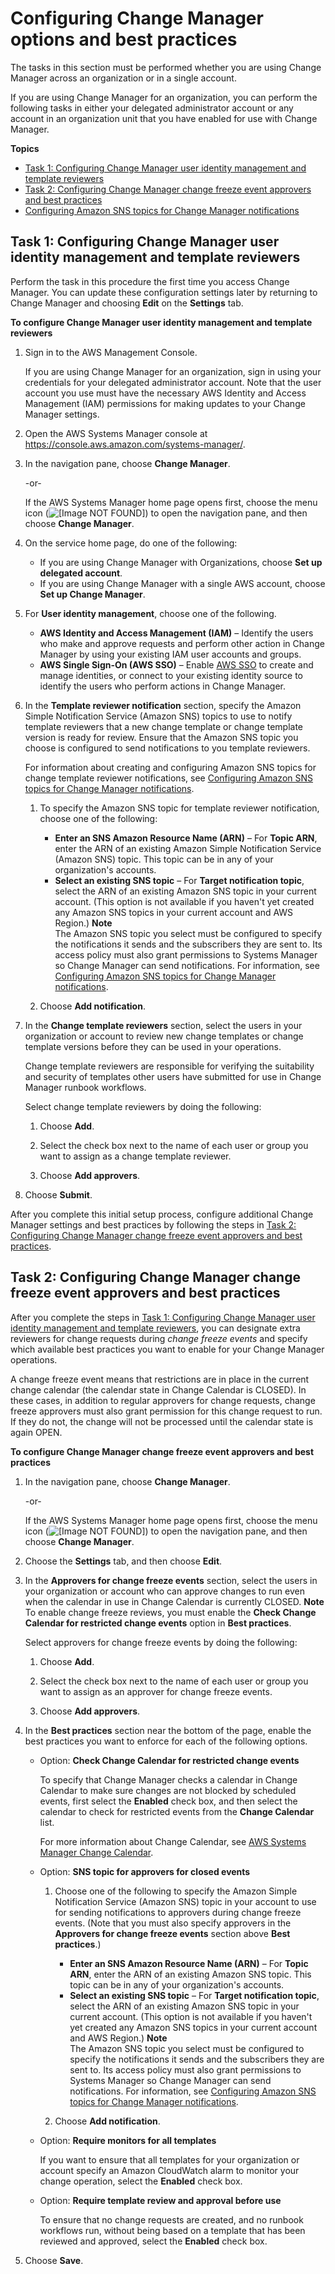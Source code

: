 # Configuring Change Manager options and best practices<a name="change-manager-account-setup"></a>

The tasks in this section must be performed whether you are using Change Manager across an organization or in a single account\.

If you are using Change Manager for an organization, you can perform the following tasks in either your delegated administrator account or any account in an organization unit that you have enabled for use with Change Manager\.

**Topics**
+ [Task 1: Configuring Change Manager user identity management and template reviewers](#cm-configure-account-task-1)
+ [Task 2: Configuring Change Manager change freeze event approvers and best practices](#cm-configure-account-task-2)
+ [Configuring Amazon SNS topics for Change Manager notifications](change-manager-sns-setup.md)

## Task 1: Configuring Change Manager user identity management and template reviewers<a name="cm-configure-account-task-1"></a>

Perform the task in this procedure the first time you access Change Manager\. You can update these configuration settings later by returning to Change Manager and choosing **Edit** on the **Settings** tab\.

**To configure Change Manager user identity management and template reviewers**

1. Sign in to the AWS Management Console\.

   If you are using Change Manager for an organization, sign in using your credentials for your delegated administrator account\. Note that the user account you use must have the necessary AWS Identity and Access Management \(IAM\) permissions for making updates to your Change Manager settings\.

1. Open the AWS Systems Manager console at [https://console\.aws\.amazon\.com/systems\-manager/](https://console.aws.amazon.com/systems-manager/)\.

1. In the navigation pane, choose **Change Manager**\.

   \-or\-

   If the AWS Systems Manager home page opens first, choose the menu icon \(![\[Image NOT FOUND\]](http://docs.aws.amazon.com/systems-manager/latest/userguide/images/menu-icon-small.png)\) to open the navigation pane, and then choose **Change Manager**\.

1. On the service home page, do one of the following:
   + If you are using Change Manager with Organizations, choose **Set up delegated account**\.
   + If you are using Change Manager with a single AWS account, choose **Set up Change Manager**\.

1. For **User identity management**, choose one of the following\.
   + **AWS Identity and Access Management \(IAM\)** – Identify the users who make and approve requests and perform other action in Change Manager by using your existing IAM user accounts and groups\.
   + **AWS Single Sign\-On \(AWS SSO\)** – Enable [AWS SSO](https://docs.aws.amazon.com/singlesignon/latest/userguide/) to create and manage identities, or connect to your existing identity source to identify the users who perform actions in Change Manager\.

1. In the **Template reviewer notification** section, specify the Amazon Simple Notification Service \(Amazon SNS\) topics to use to notify template reviewers that a new change template or change template version is ready for review\. Ensure that the Amazon SNS topic you choose is configured to send notifications to you template reviewers\. 

   For information about creating and configuring Amazon SNS topics for change template reviewer notifications, see [Configuring Amazon SNS topics for Change Manager notifications](change-manager-sns-setup.md)\.

   1. To specify the Amazon SNS topic for template reviewer notification, choose one of the following:
      + **Enter an SNS Amazon Resource Name \(ARN\)** – For **Topic ARN**, enter the ARN of an existing Amazon Simple Notification Service \(Amazon SNS\) topic\. This topic can be in any of your organization's accounts\.
      + **Select an existing SNS topic** – For **Target notification topic**, select the ARN of an existing Amazon SNS topic in your current account\. \(This option is not available if you haven't yet created any Amazon SNS topics in your current account and AWS Region\.\)
**Note**  
The Amazon SNS topic you select must be configured to specify the notifications it sends and the subscribers they are sent to\. Its access policy must also grant permissions to Systems Manager so Change Manager can send notifications\. For information, see [Configuring Amazon SNS topics for Change Manager notifications](change-manager-sns-setup.md)\. 

   1. Choose **Add notification**\.

1. In the **Change template reviewers** section, select the users in your organization or account to review new change templates or change template versions before they can be used in your operations\. 

   Change template reviewers are responsible for verifying the suitability and security of templates other users have submitted for use in Change Manager runbook workflows\.

   Select change template reviewers by doing the following:

   1. Choose **Add**\.

   1. Select the check box next to the name of each user or group you want to assign as a change template reviewer\.

   1. Choose **Add approvers**\.

1. Choose **Submit**\.

 After you complete this initial setup process, configure additional Change Manager settings and best practices by following the steps in [Task 2: Configuring Change Manager change freeze event approvers and best practices](#cm-configure-account-task-2)\.

## Task 2: Configuring Change Manager change freeze event approvers and best practices<a name="cm-configure-account-task-2"></a>

After you complete the steps in [Task 1: Configuring Change Manager user identity management and template reviewers](#cm-configure-account-task-1), you can designate extra reviewers for change requests during *change freeze events* and specify which available best practices you want to enable for your Change Manager operations\.

A change freeze event means that restrictions are in place in the current change calendar \(the calendar state in Change Calendar is CLOSED\)\. In these cases, in addition to regular approvers for change requests, change freeze approvers must also grant permission for this change request to run\. If they do not, the change will not be processed until the calendar state is again OPEN\.

**To configure Change Manager change freeze event approvers and best practices**

1. In the navigation pane, choose **Change Manager**\.

   \-or\-

   If the AWS Systems Manager home page opens first, choose the menu icon \(![\[Image NOT FOUND\]](http://docs.aws.amazon.com/systems-manager/latest/userguide/images/menu-icon-small.png)\) to open the navigation pane, and then choose **Change Manager**\.

1. Choose the **Settings** tab, and then choose **Edit**\.

1. In the **Approvers for change freeze events** section, select the users in your organization or account who can approve changes to run even when the calendar in use in Change Calendar is currently CLOSED\.
**Note**  
To enable change freeze reviews, you must enable the **Check Change Calendar for restricted change events** option in **Best practices**\.

   Select approvers for change freeze events by doing the following:

   1. Choose **Add**\.

   1. Select the check box next to the name of each user or group you want to assign as an approver for change freeze events\.

   1. Choose **Add approvers**\.

1. In the **Best practices** section near the bottom of the page, enable the best practices you want to enforce for each of the following options\.
   + Option: **Check Change Calendar for restricted change events**

     To specify that Change Manager checks a calendar in Change Calendar to make sure changes are not blocked by scheduled events, first select the **Enabled** check box, and then select the calendar to check for restricted events from the **Change Calendar** list\.

     For more information about Change Calendar, see [AWS Systems Manager Change Calendar](systems-manager-change-calendar.md)\.
   + Option: **SNS topic for approvers for closed events**

     1. Choose one of the following to specify the Amazon Simple Notification Service \(Amazon SNS\) topic in your account to use for sending notifications to approvers during change freeze events\. \(Note that you must also specify approvers in the **Approvers for change freeze events** section above **Best practices**\.\)
        + **Enter an SNS Amazon Resource Name \(ARN\)** – For **Topic ARN**, enter the ARN of an existing Amazon SNS topic\. This topic can be in any of your organization's accounts\.
        + **Select an existing SNS topic** – For **Target notification topic**, select the ARN of an existing Amazon SNS topic in your current account\. \(This option is not available if you haven't yet created any Amazon SNS topics in your current account and AWS Region\.\)
**Note**  
The Amazon SNS topic you select must be configured to specify the notifications it sends and the subscribers they are sent to\. Its access policy must also grant permissions to Systems Manager so Change Manager can send notifications\. For information, see [Configuring Amazon SNS topics for Change Manager notifications](change-manager-sns-setup.md)\. 

     1. Choose **Add notification**\.
   + Option: **Require monitors for all templates**

     If you want to ensure that all templates for your organization or account specify an Amazon CloudWatch alarm to monitor your change operation, select the **Enabled** check box\.
   + Option: **Require template review and approval before use**

     To ensure that no change requests are created, and no runbook workflows run, without being based on a template that has been reviewed and approved, select the **Enabled** check box\.

1. Choose **Save**\.
